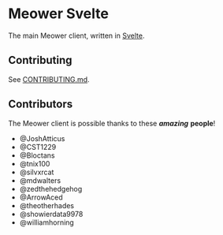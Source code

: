 # Meower Svelte

The main Meower client, written in [Svelte](https://svelte.dev).

## Contributing

See [CONTRIBUTING.md](CONTRIBUTING.md).

## Contributors

The Meower client is possible thanks to these **_amazing_** **people**!

-   @JoshAtticus
-   @CST1229
-   @Bloctans
-   @tnix100
-   @silvxrcat
-   @mdwalters
-   @zedthehedgehog
-   @ArrowAced
-   @theotherhades
-   @showierdata9978
-   @williamhorning
